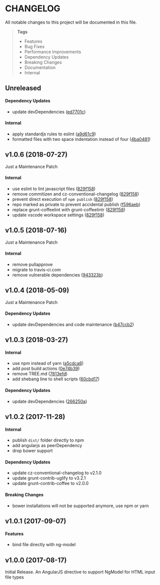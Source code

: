 # CHANGELOG

All notable changes to this project will be documented in this file.

> **Tags**
> - Features
> - Bug Fixes
> - Performance Improvements
> - Dependency Updates
> - Breaking Changes
> - Documentation
> - Internal

## Unreleased

#### Dependency Updates

* update devDependencies ([ed7701c](https://github.com/Sibiraj-S/angularjs-file-model/commit/ed7701c))

#### Internal

* apply standardjs rules to eslint ([a9d61c9](https://github.com/Sibiraj-S/angularjs-file-model/commit/a9d61c9))
* formatted files with two space indentation instead of four ([4ba0481](https://github.com/Sibiraj-S/angularjs-file-model/commit/4ba0481))

## v1.0.6 (2018-07-27)

Just a Maintenance Patch

#### Internal

* use eslint to lint javascript files ([829f158](https://github.com/Sibiraj-S/angularjs-file-model/commit/829f158))
* remove commitizen and cz-conventional-changelog ([829f158](https://github.com/Sibiraj-S/angularjs-file-model/commit/829f158))
* prevent direct execution of `npm publish` ([829f158](https://github.com/Sibiraj-S/angularjs-file-model/commit/829f158))
* repo marked as private to prevent accidental publish ([f596aeb](https://github.com/Sibiraj-S/angularjs-file-model/commit/f596aeb))
* replace grunt-coffeelint with grunt-coffeelintr ([829f158](https://github.com/Sibiraj-S/angularjs-file-model/commit/829f158))
* update vscode workspace settings ([829f158](https://github.com/Sibiraj-S/angularjs-file-model/commit/829f158))

## v1.0.5 (2018-07-16)

Just a Maintenance Patch

#### Internal

* remove pullapprove
* migrate to travis-ci.com
* remove vulnerable dependencies ([943323b](https://github.com/Sibiraj-S/angularjs-file-model/commit/943323b))

## v1.0.4 (2018-05-09)

Just a Maintenance Patch

#### Dependency Updates

* update devDependencies and code maintenance ([b47ccb2](https://github.com/Sibiraj-S/angularjs-file-model/commit/b47ccb2))

## v1.0.3 (2018-03-27)

#### Internal

* use npm instead of yarn ([a5cdca8](https://github.com/Sibiraj-S/angularjs-file-model/commit/a5cdca8))
* add post build actions ([0e74b39](https://github.com/Sibiraj-S/angularjs-file-model/commit/0e74b39))
* remove TREE.md ([7813efd](https://github.com/Sibiraj-S/angularjs-file-model/commit/7813efd))
* add shebang line to shell scripts ([60cbd17](https://github.com/Sibiraj-S/angularjs-file-model/commit/60cbd17))

#### Dependency Updates

* update devDependencies ([266250a](https://github.com/Sibiraj-S/angularjs-file-model/commit/266250a))

## v1.0.2 (2017-11-28)

#### Internal

* publish `dist/` folder directly to npm
* add angularjs as peerDependency
* drop bower support

#### Dependency Updates

* update cz-conventional-changelog to v2.1.0
* update grunt-contrib-uglify to v3.2.1
* update grunt-contrib-coffee to v2.0.0

#### Breaking Changes

* bower installations will not be supported anymore, use npm or yarn

## v1.0.1 (2017-09-07)

#### Features

* bind file directly with ng-model

## v1.0.0 (2017-08-17)

Initial Release. An AngularJS directive to support NgModel for HTML input file types
